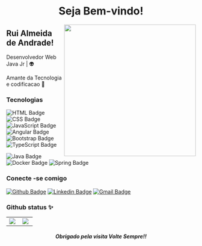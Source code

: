 <h1 align="center">Seja Bem-vindo!</h1><img align="right" src="https://sempreupdate.com.br/wp-content/uploads/2019/02/qual-a-diferenca-entre-programador-e-desenvolvedor.jpg" width="350"/>

## Rui Almeida de Andrade!
Desenvolvedor Web Java Jr | :alien:

Amante da  Tecnologia e codificacao  :purple_heart:<br>

### Tecnologias
![HTML Badge](https://img.shields.io/badge/HTML5%20-%23E34F26.svg?&style=plastic&logo=html5&logoColor=white)
![CSS Badge](https://img.shields.io/badge/CSS3%20-%231572B6.svg?&style=plastic&logo=css3&logoColor=white)
![JavaScript Badge](https://img.shields.io/badge/JavaScript-yellow.svg?&style=plastic&logo=javascript&logoColor=white)
![Angular Badge](https://img.shields.io/badge/Angular%20-%23DD0031.svg?&style=plastic&logo=angular&logoColor=white?color=blue)
![Bootstrap Badge](https://img.shields.io/badge/Bootstrap%20-%23563D7C.svg?&style=plastic&logo=bootstrap&logoColor=white)
![TypeScript Badge](https://img.shields.io/badge/TypeScript%20-%23007ACC.svg?&style=plastic&logo=typescript&logoColor=white)

![Java Badge](https://img.shields.io/badge/Java-%23ED8B00.svg?&style=plastic&logo=java&logoColor=white?logoWidth=40)
![Docker Badge](https://img.shields.io/badge/Docker-0FAAFF.svg?&style=plastic&logo=docker&logoColor=white)
![Spring Badge](https://img.shields.io/badge/Spring%20-%236DB33F.svg?&style=plastic&logo=spring&logoColor=white)

### Conecte -se comigo

[![Github Badge](https://img.shields.io/badge/-Github-000?style=flat-square&logo=Github&logoColor=white&link=https://github.com/RuiCoders)](https://github.com/RuiCoders)
[![Linkedin Badge](https://img.shields.io/badge/-LinkedIn-blue?style=flat-square&logo=Linkedin&logoColor=white&link=https://www.linkedin.com/in/rui-almeida-de-andrade/)](https://www.linkedin.com/in/rui-almeida-de-andrade/)
[![Gmail Badge](https://img.shields.io/badge/-Outlook-0078D4?style=flat-square&logo=microsoft-outlook&logoColor=white&link=mailto:ruyx@live.com)](mailto:ruyx@live.com)<br>

### Github status ✨
<center>
<table>
  <tr>
      <td><img align="left" padding-right="10px" src=https://github-readme-stats.vercel.app/api?username=RuiCoders&show_icons=true&theme=midnight-purple></td>
      <td><img align="left" padding-right="10px" src=https://github-readme-stats.vercel.app/api/top-langs/?username=RuiCoders&show_icons=true&theme=midnight-purple&layout=compact></td>
  </tr>  
</table>
</center>


<h5 align="center">Obrigado pela visita Volte Sempre!!</h5>